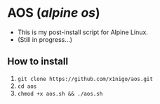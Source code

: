 # AOS (*alpine os*)

- This is my post-install script for Alpine Linux.
- (Still in progress...)

## How to install

1. `git clone https://github.com/x1nigo/aos.git`
2. `cd aos`
3. `chmod +x aos.sh && ./aos.sh`
